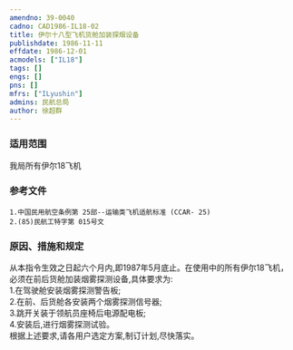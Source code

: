 ```yaml
---
amendno: 39-0040  
cadno: CAD1986-IL18-02  
title: 伊尔十八型飞机货舱加装探烟设备  
publishdate: 1986-11-11  
effdate: 1986-12-01  
acmodels: ["IL18"]  
tags: []  
engs: []  
pns: []  
mfrs: ["ILyushin"]  
admins: 民航总局  
author: 徐超群  
---
```

  
### 适用范围  
我局所有伊尔18飞机  
  
<!--more-->  
### 参考文件  
    1.中国民用航空条例第 25部--运输类飞机适航标准 (CCAR- 25)  
    2.(85)民航工特字第 015号文  
  
### 原因、措施和规定  
从本指令生效之日起六个月内,即1987年5月底止。在使用中的所有伊尔18飞机，必须在前后货舱加装烟雾探测设备,具体要求为:  
    1.在驾驶舱安装烟雾探测警告板;  
    2.在前、后货舱各安装两个烟雾探测信号器;  
    3.跳开关装于领航员座椅后电源配电板;  
    4.安装后,进行烟雾探测试验。     
    根据上述要求,请各用户选定方案,制订计划,尽快落实。  
  
